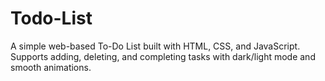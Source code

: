 # Todo-List
A simple web-based To-Do List built with HTML, CSS, and JavaScript. Supports adding, deleting, and completing tasks with dark/light mode and smooth animations.
